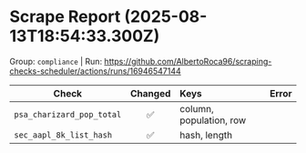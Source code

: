 # Scrape Report (2025-08-13T18:54:33.300Z)

Group: `compliance`  |  Run: https://github.com/AlbertoRoca96/scraping-checks-scheduler/actions/runs/16946547144

| Check | Changed | Keys | Error |
|---|:---:|:--|:--|
| `psa_charizard_pop_total` | ✅ | column, population, row |  |
| `sec_aapl_8k_list_hash` | ✅ | hash, length |  |
